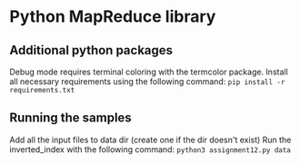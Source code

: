 # Python MapReduce library

## Additional python packages
Debug mode requires terminal coloring with the termcolor package. Install all necessary requirements using the following command:
```pip install -r requirements.txt```


## Running the samples
Add all the input files to data dir (create one if the dir doesn't exist)
Run the inverted_index with the following command:
```python3 assignment12.py data```